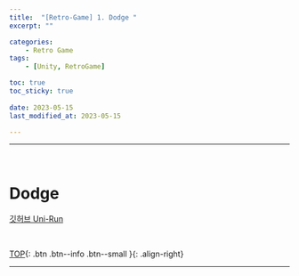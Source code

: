 ```yaml
---
title:  "[Retro-Game] 1. Dodge "
excerpt: ""

categories:
    - Retro Game
tags:
    - [Unity, RetroGame]

toc: true
toc_sticky: true
 
date: 2023-05-15
last_modified_at: 2023-05-15

---
```

- - -
<br>

#   Dodge

[깃허브 Uni-Run](https://github.com/levell1/Games/tree/main/Dodge)


<br>

[TOP](#){: .btn .btn--info .btn--small }{: .align-right}
<br>
- - -
